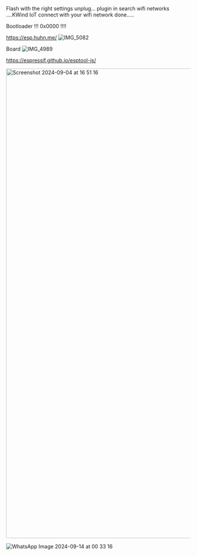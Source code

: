 Flash with the right settings unplug... plugin in search wifi networks ....KWind IoT connect with your wifi network done.....


Bootloader !!! 0x0000 !!!!


https://esp.huhn.me/
![IMG_5082](https://github.com/user-attachments/assets/d6cac2ef-4e40-4aa6-9542-a2e4b125a40f)

Board ![IMG_4989](https://github.com/user-attachments/assets/19fdb2dc-9abd-44c3-8001-4a60c5529460)

https://espressif.github.io/esptool-js/



<img width="1277" alt="Screenshot 2024-09-04 at 16 51 16" src="https://github.com/user-attachments/assets/facef295-7c9a-4dc0-9eed-b250a55d55d3">






![WhatsApp Image 2024-09-14 at 00 33 16](https://github.com/user-attachments/assets/e9de7278-b216-4e77-bcdd-d4bff6880a88)







